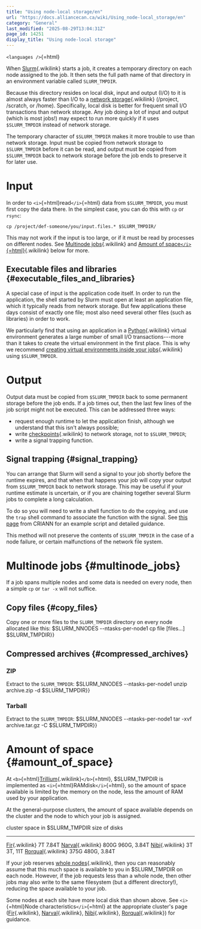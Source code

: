 ```yaml
---
title: "Using node-local storage/en"
url: "https://docs.alliancecan.ca/wiki/Using_node-local_storage/en"
category: "General"
last_modified: "2025-08-29T13:04:31Z"
page_id: 14251
display_title: "Using node-local storage"
---
```


`<languages />`{=html}

When [Slurm](https://docs.alliancecan.ca/Running_jobs "Slurm"){.wikilink} starts a job, it creates a temporary directory on each node assigned to the job. It then sets the full path name of that directory in an environment variable called `SLURM_TMPDIR`.

Because this directory resides on local disk, input and output (I/O) to it is almost always faster than I/O to a [network storage](https://docs.alliancecan.ca/Storage_and_file_management "network storage"){.wikilink} (/project, /scratch, or /home). Specifically, local disk is better for frequent small I/O transactions than network storage. Any job doing a lot of input and output (which is most jobs!) may expect to run more quickly if it uses `$SLURM_TMPDIR` instead of network storage.

The temporary character of `$SLURM_TMPDIR` makes it more trouble to use than network storage. Input must be copied from network storage to `$SLURM_TMPDIR` before it can be read, and output must be copied from `$SLURM_TMPDIR` back to network storage before the job ends to preserve it for later use.

# Input

In order to `<i>`{=html}read`</i>`{=html} data from `$SLURM_TMPDIR`, you must first copy the data there. In the simplest case, you can do this with `cp` or `rsync`:

    cp /project/def-someone/you/input.files.* $SLURM_TMPDIR/

This may not work if the input is too large, or if it must be read by processes on different nodes. See [Multinode jobs](https://docs.alliancecan.ca/Using_node-local_storage#Multinode_jobs "Multinode jobs"){.wikilink} and [Amount of space`</i>`{=html}](https://docs.alliancecan.ca/Using_node-local_storage#Amount_of_space "Amount of space"){.wikilink} below for more.

## Executable files and libraries {#executable_files_and_libraries}

A special case of input is the application code itself. In order to run the application, the shell started by Slurm must open at least an application file, which it typically reads from network storage. But few applications these days consist of exactly one file; most also need several other files (such as libraries) in order to work.

We particularly find that using an application in a [Python](https://docs.alliancecan.ca/Python "Python"){.wikilink} virtual environment generates a large number of small I/O transactions---more than it takes to create the virtual environment in the first place. This is why we recommend [creating virtual environments inside your jobs](https://docs.alliancecan.ca/Python#Creating_virtual_environments_inside_of_your_jobs "creating virtual environments inside your jobs"){.wikilink} using `$SLURM_TMPDIR`.

# Output

Output data must be copied from `$SLURM_TMPDIR` back to some permanent storage before the job ends. If a job times out, then the last few lines of the job script might not be executed. This can be addressed three ways:

- request enough runtime to let the application finish, although we understand that this isn\'t always possible;
- write [checkpoints](https://docs.alliancecan.ca/Points_de_contrôle/en "checkpoints"){.wikilink} to network storage, not to `$SLURM_TMPDIR`;
- write a signal trapping function.

## Signal trapping {#signal_trapping}

You can arrange that Slurm will send a signal to your job shortly before the runtime expires, and that when that happens your job will copy your output from `$SLURM_TMPDIR` back to network storage. This may be useful if your runtime estimate is uncertain, or if you are chaining together several Slurm jobs to complete a long calculation.

To do so you will need to write a shell function to do the copying, and use the `trap` shell command to associate the function with the signal. See [this page](https://services.criann.fr/en/services/hpc/cluster-myria/guide/signals-sent-by-slurm/) from CRIANN for an example script and detailed guidance.

This method will not preserve the contents of `$SLURM_TMPDIR` in the case of a node failure, or certain malfunctions of the network file system.

# Multinode jobs {#multinode_jobs}

If a job spans multiple nodes and some data is needed on every node, then a simple `cp` or `tar -x` will not suffice.

## Copy files {#copy_files}

Copy one or more files to the `SLURM_TMPDIR` directory on every node allocated like this: \$SLURM_NNODES \--ntasks-per-node1 cp file \[files\...\] \$SLURM_TMPDIR}}

## Compressed archives {#compressed_archives}

### ZIP

Extract to the `SLURM_TMPDIR`: \$SLURM_NNODES \--ntasks-per-node1 unzip archive.zip -d \$SLURM_TMPDIR}}

### Tarball

Extract to the `SLURM_TMPDIR`: \$SLURM_NNODES \--ntasks-per-node1 tar -xvf archive.tar.gz -C \$SLURM_TMPDIR}}

# Amount of space {#amount_of_space}

At `<b>`{=html}[Trillium](https://docs.alliancecan.ca/Trillium "Trillium"){.wikilink}`</b>`{=html}, \$SLURM_TMPDIR is implemented as `<i>`{=html}RAMdisk`</i>`{=html}, so the amount of space available is limited by the memory on the node, less the amount of RAM used by your application.

At the general-purpose clusters, the amount of space available depends on the cluster and the node to which your job is assigned.

  cluster                                      space in \$SLURM_TMPDIR   size of disks
  -------------------------------------------- ------------------------- ---------------
  [Fir](https://docs.alliancecan.ca/Fir "Fir"){.wikilink}                  7T                        7.84T
  [Narval](https://docs.alliancecan.ca/Narval "Narval"){.wikilink}         800G                      960G, 3.84T
  [Nibi](https://docs.alliancecan.ca/Nibi "Nibi"){.wikilink}               3T                        3T, 11T
  [Rorqual](https://docs.alliancecan.ca/Rorqual/en "Rorqual"){.wikilink}   375G                      480G, 3.84T

If your job reserves [whole nodes](https://docs.alliancecan.ca/Advanced_MPI_scheduling#Whole_nodes "whole nodes"){.wikilink}, then you can reasonably assume that this much space is available to you in \$SLURM_TMPDIR on each node. However, if the job requests less than a whole node, then other jobs may also write to the same filesystem (but a different directory!), reducing the space available to your job.

Some nodes at each site have more local disk than shown above. See `<i>`{=html}Node characteristics`</i>`{=html} at the appropriate cluster\'s page ([Fir](https://docs.alliancecan.ca/Fir "Fir"){.wikilink}, [Narval](https://docs.alliancecan.ca/Narval/en "Narval"){.wikilink}, [Nibi](https://docs.alliancecan.ca/Nibi "Nibi"){.wikilink}, [Rorqual](https://docs.alliancecan.ca/Rorqual/en "Rorqual"){.wikilink}) for guidance.
